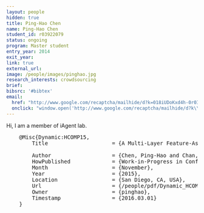 ```yaml
---
layout: people
hidden: true
title: Ping-Hao Chen
name: Ping-Hao Chen
student_id: r03922079
status: ongoing
program: Master student
entry_year: 2014
exit_year: 
link: true
external_url: 
image: /people/images/pinghao.jpg
research_interests: crowdsourcing
brief: 
bibsrc: '#bibtex'
email:
  href: "http://www.google.com/recaptcha/mailhide/d?k=018iUDoKxd4h-0r0IU4sXpyw==&amp;c=NQwDT3XL9yTmyXhJ_ykzq9cgQ50OVfHy0W9uPS-fu44=" 
  onclick: "window.open('http://www.google.com/recaptcha/mailhide/d?k\\075018iUDoKxd4h-0r0IU4sXpyw\\75\\75\\46c\\75NQwDT3XL9yTmyXhJ_ykzq9cgQ50OVfHy0W9uPS-fu44\\075', '', 'toolbar=0,scrollbars=0,location=0,statusbar=0,menubar=0,resizable=0,width=500,height=300'); return false;"
---
```


Hi, I am a member of iAgent lab.

<pre id="bibtex">
	@Misc{Dynamic:HCOMP15,
		Title                    = {A Multi-Layer Feature-Assisted Approach in Crowd-Labeling},
		
		Author                   = {Chen, Ping-Hao and Chan, Meng-Ying and Huang, Chi-Chia and Huang, Yi-Ching and Hsu, Jane Yung-jen},
		HowPublished             = {Work-in-Progress in Conference on Human Computation \& Crowdsourcing},
		Month                    = {November},
		Year                     = {2015},
		Location                 = {San Diego, CA, USA},
		Url                      = {/people/pdf/Dynamic_HCOMP15.pdf},
		Owner                    = {pinghao},
		Timestamp                = {2016.03.01}
	}
</pre>
